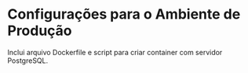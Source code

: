 # Configurações para o Ambiente de Produção

Inclui arquivo Dockerfile e script para criar container com servidor PostgreSQL.